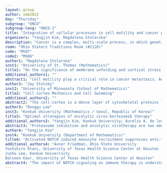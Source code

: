 ```yaml
---
layout: group
author: smb2023
day: "Thursday"
subgroup: "ONCO"
subgroup-long: "ONCO-1"
title: "Integration of cellular processes in cell motility and cancer progression"
organizers: "Yangjin Kim, Magdalena Stolarska"
description: "Cancer is a complex, multi-scale process, in which genetic mutations occurring at a sub-cellular level manifest themselves as functional changes at the cellular and tissue scale. Both the immediate microenvironment (cell-cell or cell-matrix interactions) and the extended microenvironment (e.g. vascular bed, stromal cells) are considered major players in tumour progression as well as suppression. The microenvironment is known to control tumour growth and cancer cell invasion to surrounding stromal tissue. Therefore, a thorough understanding of the interaction of individual cells with the microenvironment would provide a foundation to generate new strategies in cancer treatments. In particular, understanding the effect of the microenvironment on the signal transduction pathways of individual cells can improve cancer therapies by allowing one to target the specific biochemical pathways that are associated with the disease. Therefore, the main aim of this session is to discuss current stages and challenges in modelling tumour growth and the development of therapeutic strategies. Specific goals of the session include: (i) analyzing both computational and analytical solutions to mathematical models of tumor growth and its mechanical and biochemical interaction with the microenvironment, (ii) improving our biochemical/biomechanical understanding of fundamental mechanism of cellular movement in the context of cancer progression, and (iii) suggesting possible laboratory experiments that allow us to better understand cellular processes and lead to the design of platforms for clinical diagnosis. The development of mathematical models and their analysis and simulation allows us to shed light on our understanding of tumour growth in the host tissue environment and on the biochemical and biomechanical interactions between players in cancer progression."
room: "Ohio Staters Traditions Room (#2120)"
code: "MS07"
code2: "MS06"
author1: "Magdalena Stolarska"
inst1: "Univeristy of St. Thomas (Mathematics)"
title1: "On the significance of membrane unfolding and cortical stress generation in cell movement"
additional_authors1: ""
abstract1: "Cell motility play a critical role in cancer metastasis. Active deformation of the lipid bilayer and underlying actin cortex are important aspects of cell motility but have generally been overlooked in mathematical models. Membrane dynamics, including unfolding and exocytosis from intracellular reservoirs to the lipid bilayer, is necessary for large changes in cell shape, which occur during cell spreading and motility (Figard & Sokac, BioArchitecture, 2014) and for the release of membrane tension that occurs during these shape changes (Pontes et al., J Cell Bio, 2017). Actomyosin contraction of the underlying cortical layer also locally controls variations in cell shape and modes of motility (Salbreux et al., Cell, 2012). The aim of this work is to understand how active deformation of the membrane allows for large deformations of the cell and to understand how local active deformation of the actin cortex leads to amoeboid cell movement. To do this, two related mathematical models are presented. In both models the cell is treated as a viscous fluid that is surrounded by a viscoelastic membrane-cortex pair. Active deformation of the membrane or cell cortex is incorporated into the model via an additive decomposition of the rate of deformation tensor, the active part of which can depend on mechanical or biochemical components of the model, such as membrane tension or local myosin concentration. Using finite element simulations of the model we show that active membrane deformations, such as unfolding, and myosin-based contractility of the cortical layer are required for controlling various modes of cell motility."
author2: "Jay Stotsky"
inst2: "University of Minnesota (School of Mathematics)"
title2: "Cell Cortex Mechanics and Cell Swimming"
additional_authors2: ""
abstract2: "The cell-cortex is a dense layer of cytoskeletal proteins lying underneath the cell-membrane of many types of cells. Because of its proximity to the cell-membrane, it exerts forces on the membrane precipitating movement and shape-change in cells. In turn, coordinated movement and shape-change are pivotal in cancer metastasis and in biological development. Thus, understanding the mechanical behavior of the cortex is an important area of study that can yield insights into a broad array of challenging questions in biology and medicine. However, the cortex also exhibits complicated behaviors that cannot be fully explained by present models. It is an active material, meaning that it converts chemical (or other forms of) energy into mechanical stress, and it is continually remodeled as the proteins that make up the cytoskeleton turn over and are recycled. In this talk, I will discuss recent work towards developing more realistic models, and computational tools to study the cell cortex. This area of research is exciting because of the many applications to biology and medicine and because it lies at the intersection of a diverse array of topics including differential geometry, thermodynamics, numerical analysis, and biomechanics."
author3: "Donggu Lee"
inst3: "Konkuk University (Mathematics / Seoul, Republic of Korea)"
title3: "Optimal strategies of oncolytic virus-bortezomib therapy"
additional_authors3: "Yangjin Kim, Konkuk University; Aurelio A. de los Reyes V, University of Philippines and Institute for Basic Science"
abstract3: "Proteasome inhibition and oncolytic virotherapy are two emerging targeted cancer therapies. Bortezomib, a proteasome inhibitor, disrupts the degradation of proteins in the cell leading to accumulation of unfolded proteins inducing apoptosis. Oncolytic virotherapy uses genetically modified oncolytic viruses (OV) to infect cancer cells, induce cell lysis, and activate an antitumor response. In this work, optimal control theory is utilized to minimize the cancer cell population by identifying strategic injection protocols of bortezomib and OV. Two different therapeutic protocols are explored: (i) Periodic bortezomib and single administrations of OV therapy; (ii) Alternating sequential combination therapy. These strategies support timely bortezomib and OV injection. Relative doses and administrative costs of the two anti-cancer agents for each approach are qualitatively presented. This study provides potential combination therapeutic strategies in cancer treatment."
author4: "Yangjin Kim"
inst4: "Konkuk University (Department of Mathematics)"
title4: "Activated NOTCH induced monocyte recruitment suppresses anti-tumor immunity with virotherapy"
additional_authors4: "Avner Friedman, Ohio State University
Yoshihiro Otani, University of Texas Health Science Center at Houston
Junho Lee, Konkuk Univerrsity
Balveen Kaur, University of Texas Health Science Center at Houston"
abstract4: "The impact of NOTCH signaling on immune therapy is understudied. We found that activation of NOTCH signaling promotes an MDSC enriched immune suppressive environment in brain tumors that limits the benefit from oncolytic immunotherapy. We developed a mathematical model, based on a system of partial differential equations, for the role of NOTCH signaling and macrophages in regulation of tumor growth dynamics and in control of anti-tumor efficacy in onvolytic virus therapy. Experimental data from RNA sequencing and CHIP-PCR indicated that infected tumor cells induced ADAMTS1 expression via RBP-j mediated canonical NOTCH signaling, which then enhanced macrophage recruitment in tumors. We found that Jag1 (NOTCH ligand) expressing macrophages created a feed forward loop in TME that amplified NOTCH signaling in tumor cells distant from sites of viral infection. Then, we investigated how macrophages are recruited to oHSV treated tumors and how these immune cells induce CCL2 production via TLR activation. The critical phenotypic switch towards an M2 phenotype that were immunosuppressive and induced tumor growth, played a significant role in regulation of the immune-tumor dynamics. We tested several hypotheses on the pharmacologic blockade of NOTCH signaling and possible rescue of a CD8 dependent anti-tumor memory response that enhanced therapeutic efficacy of oHSV therapy."
---
```

